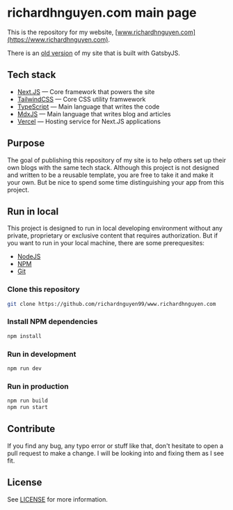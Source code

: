 # richardhnguyen.com main page

This is the repository for my website, [www.richardhnguyen.com](https://www.richardhnguyen.com).

There is an [old version](https://github.com/richardnguyen99/v1.richardhnguyen.com)
of my site that is built with GatsbyJS.

## Tech stack

- [Next.JS](https://nextjs.org/) &mdash; Core framework that powers the site
- [TailwindCSS](https://tailwindcss.com/) &mdash; Core CSS utility framwework
- [TypeScript](https://www.typescriptlang.org/) &mdash; Main language that writes the code
- [MdxJS](https://mdxjs.com/) &mdash; Main language that writes blog and articles
- [Vercel](https://vercel.com/) &mdash; Hosting service for Next.JS applications

## Purpose

The goal of publishing this repository of my site is to help others set up their
own blogs with the same tech stack. Although this project is not designed and
written to be a reusable template, you are free to take it and make it your own.
But be nice to spend some time distinguishing your app from this project.

## Run in local

This project is designed to run in local developing environment without any
private, proprietary or exclusive content that requires authorization. But if you
want to run in your local machine, there are some prerequesites:

- [NodeJS](https://nodejs.org/en)
- [NPM](https://www.npmjs.com/)
- [Git](https://git-scm.com/)

### Clone this repository

```bash
git clone https://github.com/richardnguyen99/www.richardhnguyen.com
```

### Install NPM dependencies

```bash
npm install
```

### Run in development

```bash
npm run dev
```

### Run in production

```bash
npm run build
npm run start
```

## Contribute

If you find any bug, any typo error or stuff like that, don't hesitate to open
a pull request to make a change. I will be looking into and fixing them as I
see fit.

## License

See [LICENSE](https://github.com/richardnguyen99/www.richardhnguyen.com/blob/master/LICENSE)
for more information.
